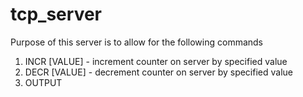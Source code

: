 # tcp_server

Purpose of this server is to allow for the following commands
1. INCR [VALUE] - increment counter on server by specified value
2. DECR [VALUE] - decrement counter on server by specified value
3. OUTPUT
